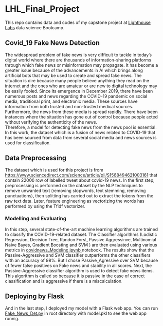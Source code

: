 # LHL_Final_Project
This repo contains data and codes of my capstone project at <a href="https://www.lighthouselabs.ca/"> Lighthouse Labs</a> data science Bootcamp.

## Covid_19 Fake News Detection
The widespread problem of fake news is very difficult to tackle in today’s digital world where there are thousands of information-sharing platforms through which fake news or misinformation may propagate. It has become a greater issue because of the advancements in AI which brings along artificial bots that may be used to create and spread fake news. The situation is dire because many people believe anything they read on the internet and the ones who are amateur or are new to digital technology may be easily fooled.
Since its emergence in December 2019, there have been numerous posts and news regarding the COVID-19 pandemic on social media, traditional print, and electronic media. These sources have information from both trusted and non-trusted medical sources. Furthermore, the news from these media is spread rapidly. There have been instances where the situation has gone out of control because people acted without verifying the authenticity of the news.  
Therefore, a model for detecting fake news from the news pool is essential. In this work, the dataset which is a fusion of news related to COVID-19 that has been sourced from data from several social media and news sources is used for classification. 

## Data Preprocessing
The dataset which is used for this project is from https://www.sciencedirect.com/science/article/pii/S1568494621003161 that contain 22000 row of labelled tweet about covid-19 news.
In the first step, preprocessing is performed on the dataset by the NLP techniques to remove unwanted text (removing stopwords, text stemming, removing punctuations), then splitting has carried out to extract the tokens from the raw text data. Later, feature engineering as vectorizing the words has performed by using the Tfidf vectorizer. 

### Modelling and Evaluating
In this step, several state-of-the-art machine learning algorithms are trained to classify the COVID-19-related dataset. The Classifier algorithms (Lodistic Regression, Decision Tree, Randon Forst, Passive Aggressinve, Multinomial Naive Bayes, Gradient Boosting and SVM ) are then evaluated using various metrics in <a href="https://github.com/Mona-Klj/LHL_Final_Project/blob/main/covidnews_Modeling.ipynb"> covidnews_Modeling.ipynb </a>notebook. The results show that the Passive-Aggressive and SVM classifier outperforms the other classifiers with an accuracy of 98%. But I chose Passive_Agressive over SVM because of fewer false positives on Fake news and stability in all scores.
Next, the Passive-Aggressive classifier algorithm is used to detect fake news items. This algorithm is called so because it is passive in the case of correct classification and is aggressive if there is a miscalculation. 

## Deploying by Flask  
And in the last step, I deployed my model with a Flask web app. You can run <a href="https://github.com/Mona-Klj/LHL_Final_Project/blob/main/Fake_News_Det.py"> Fake_News_Det.py</a> in root directory with model.pkl to see the web app runnig.
